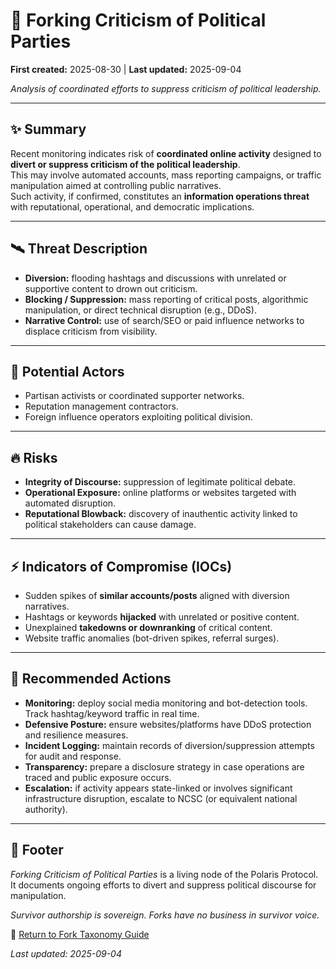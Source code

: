 # 🚨 Forking Criticism of Political Parties

**First created:** 2025-08-30 | **Last updated:** 2025-09-04

*Analysis of coordinated efforts to suppress criticism of political leadership.*

---

## ✨ Summary  
Recent monitoring indicates risk of **coordinated online activity** designed to **divert or suppress criticism of the political leadership**.  
This may involve automated accounts, mass reporting campaigns, or traffic manipulation aimed at controlling public narratives.  
Such activity, if confirmed, constitutes an **information operations threat** with reputational, operational, and democratic implications. 

---

## 🛰️ Threat Description  
- **Diversion:** flooding hashtags and discussions with unrelated or supportive content to drown out criticism.
- **Blocking / Suppression:** mass reporting of critical posts, algorithmic manipulation, or direct technical disruption (e.g., DDoS).  
- **Narrative Control:** use of search/SEO or paid influence networks to displace criticism from visibility.  

---

## 🧿 Potential Actors  
- Partisan activists or coordinated supporter networks.  
- Reputation management contractors.  
- Foreign influence operators exploiting political division.  

---

## 🔥 Risks  
- **Integrity of Discourse:** suppression of legitimate political debate.  
- **Operational Exposure:** online platforms or websites targeted with automated disruption.  
- **Reputational Blowback:** discovery of inauthentic activity linked to political stakeholders can cause damage.  

---

## ⚡️ Indicators of Compromise (IOCs)  
- Sudden spikes of **similar accounts/posts** aligned with diversion narratives.  
- Hashtags or keywords **hijacked** with unrelated or positive content.  
- Unexplained **takedowns or downranking** of critical content.  
- Website traffic anomalies (bot-driven spikes, referral surges). 
---

## 💫 Recommended Actions  
- **Monitoring:** deploy social media monitoring and bot-detection tools. Track hashtag/keyword traffic in real time.  
- **Defensive Posture:** ensure websites/platforms have DDoS protection and resilience measures.  
- **Incident Logging:** maintain records of diversion/suppression attempts for audit and response.  
- **Transparency:** prepare a disclosure strategy in case operations are traced and public exposure occurs.  
- **Escalation:** if activity appears state-linked or involves significant infrastructure disruption, escalate to NCSC (or equivalent national authority). 

---

## 🏮 Footer  

*Forking Criticism of Political Parties* is a living node of the Polaris Protocol.  
It documents ongoing efforts to divert and suppress political discourse for manipulation.  

*Survivor authorship is sovereign. Forks have no business in survivor voice.*

🏮 [Return to Fork Taxonomy Guide](../README.md)

_Last updated: 2025-09-04_
